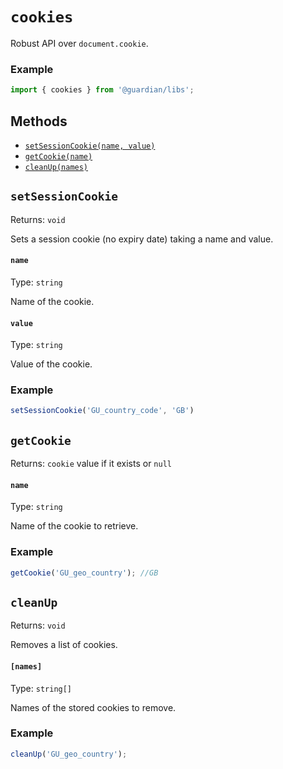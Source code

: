 # `cookies`

Robust API over `document.cookie`.

### Example

```js
import { cookies } from '@guardian/libs';

```

## Methods

-   [`setSessionCookie(name, value)`](#setSessionCookie)
-   [`getCookie(name)`](#getCookie)
-   [`cleanUp(names)`](#cleanUp)

## `setSessionCookie`

Returns: `void`

Sets a session cookie (no expiry date) taking a name and value.

#### `name`

Type: `string`<br>

Name of the cookie.

#### `value`

Type: `string`<br>

Value of the cookie.

### Example

```js
setSessionCookie('GU_country_code', 'GB')
```

## `getCookie`

Returns: `cookie` value if it exists or `null`

#### `name`

Type: `string`

Name of the cookie to retrieve.


### Example

```js
getCookie('GU_geo_country'); //GB
```

## `cleanUp`

Returns: `void`

Removes a list of cookies.

#### `[names]`

Type: `string[]`

Names of the stored cookies to remove.

### Example

```js
cleanUp('GU_geo_country');
```

